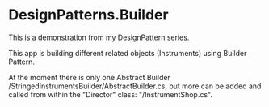 # DesignPatterns.Builder
This is a demonstration from my DesignPattern series.

This app is building different related objects (Instruments) using Builder Pattern.

At the moment there is only one Abstract Builder /StringedInstrumentsBuilder/AbstractBuilder.cs,
but more can be added and called from within the "Director" class: "/InstrumentShop.cs".
